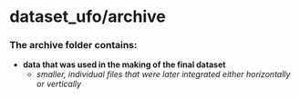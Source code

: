 # dataset_ufo/archive
### The archive folder contains: 
 - **data that was used in the making of the final dataset**
   - *smaller, individual files that were later integrated either horizontally or vertically*

